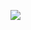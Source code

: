<p align="left">
  <img src="https://capsule-render.vercel.app/api?type=waving&color=gradient&height=80&section=footer&width=250"/>
</p>


<!--
**PamelaRondina/PamelaRondina** is a ✨ _special_ ✨ repository because its `README.md` (this file) appears on your GitHub profile.

Here are some ideas to get you started:

- 🔭 I’m currently working on ...
- 🌱 I’m currently learning ...
- 👯 I’m looking to collaborate on ...
- 🤔 I’m looking for help with ...
- 💬 Ask me about ...
- 📫 How to reach me: ...
- 😄 Pronouns: ...
- ⚡ Fun fact: ...
![image](https://user-images.githubusercontent.com/108991648/181401516-7e3b3ed7-3ef3-4dfd-8454-8cdaa3087a87.png)
![image](https://user-images.githubusercontent.com/108991648/181401516-7e3b3ed7-3ef3-4dfd-8454-8cdaa3087a87.png)
![image](https://user-images.githubusercontent.com/108991648/181401516-7e3b3ed7-3ef3-4dfd-8454-8cdaa3087a87.png)
![image](https://user-images.githubusercontent.com/108991648/181401516-7e3b3ed7-3ef3-4dfd-8454-8cdaa3087a87.png)

## Dada a largada para uma nova fase da minha vida!
-->
